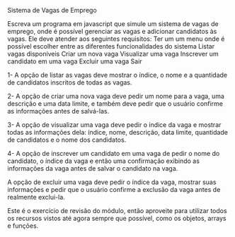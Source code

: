 
Sistema de Vagas de Emprego

Escreva um programa em javascript que simule um sistema de vagas de emprego, onde é possível gerenciar as vagas e adicionar candidatos às vagas. Ele deve atender aos seguintes requisitos:
Ter um um menu onde é possível escolher entre as diferentes funcionalidades do sistema 
Listar vagas disponíveis
Criar um nova vaga
Visualizar uma vaga
Inscrever um candidato em uma vaga
Excluir uma vaga
Sair

1- A opção de listar as vagas deve mostrar o índice, o nome e a quantidade de candidatos inscritos de todas as vagas.

2- A opção de criar uma nova vaga deve pedir um nome para a vaga, uma descrição e uma data limite, e também deve pedir que o usuário confirme as informações antes de salvá-las.

3- A opção de visualizar uma vaga deve pedir o índice da vaga e mostrar todas as informações dela: índice, nome, descrição, data limite, quantidade de candidatos e o nome dos candidatos.

4- A opção de inscrever um candidato em uma vaga de pedir o nome do candidato, o índice da vaga e então uma confirmação exibindo as informações da vaga antes de salvar o candidato na vaga.

A opção de excluir uma vaga deve pedir o índice da vaga, mostrar suas informações e pedir que o usuário confirme a exclusão da vaga antes de realmente exclui-la.

Este é o exercício de revisão do módulo, então aproveite para utilizar todos os recursos vistos até agora sempre que possível, como os objetos, arrays e funções.
